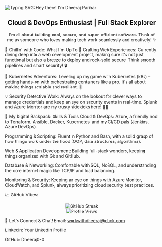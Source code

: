 
<img src="https://www.google.com/search?q=https://readme-typing-svg.herokuapp.com%3Ffont%3DFira%2BCode%26size%3D26%26duration%3D3000%26pause%3D150%26repeat%3Dfalse%26random%3Dfalse%26width%3D435%26lines%3DHey%2Bthere%2521%2B%25F0%259F%2591%258B%2BI%27m%2BDheeraj%2BParihar" alt="Typing SVG: Hey there! I'm Dheeraj Parihar">


<h2 align="center">Cloud & DevOps Enthusiast | Full Stack Explorer</h2>

<p align="center">
I'm all about building cool, secure, and super-efficient software. Think of me as someone who loves making tech work seamlessly and creatively! ✨
</p>

🚀 Chillin' with Code: What I'm Up To
🔭 Crafting Web Experiences: Currently diving deep into a web development project, making sure it's not just functional but also a breeze to deploy and rock-solid secure. Think smooth pipelines and smart security! 🔒

🌱 Kubernetes Adventures: Leveling up my game with Kubernetes (k8s) – getting hands-on with orchestrating containers like a pro. It's all about making things scalable and resilient. 🐳

💡 Security Detective Work: Always on the lookout for clever ways to manage credentials and keep an eye on security events in real-time. Splunk and Azure Monitor are my trusty sidekicks here! 🕵️‍♂️

🎒 My Digital Backpack: Skills & Tools
Cloud & DevOps: Azure, a friendly nod to Terraform, Ansible, Docker, Kubernetes, and my CI/CD pals (Jenkins, Azure DevOps).

Programming & Scripting: Fluent in Python and Bash, with a solid grasp of how things work under the hood (OOP, data structures, algorithms).

Web & Application Development: Building full-stack wonders, keeping things organized with Git and GitHub.

Database & Networking: Comfortable with SQL, NoSQL, and understanding the core internet magic like TCP/IP and load balancing.

Monitoring & Security: Keeping an eye on things with Azure Monitor, CloudWatch, and Splunk, always prioritizing cloud security best practices.

📈 GitHub Vibes:
<p align="center">
<img src="https://streak-stats.demolab.com?user=Dheeraj0-0&theme=dark&hide_border=true" alt="GitHub Streak">
<br>
<img src="https://komarev.com/ghpvc/?username=Dheeraj0-0&color=268F77&label=Profile+Views" alt="Profile Views">
</p>

📧 Let's Connect & Chat!
Email: workwithdheeraj@duck.com

LinkedIn: Your LinkedIn Profile <!-- IMPORTANT: Replace with your actual LinkedIn URL -->

GitHub: Dheeraj0-0
